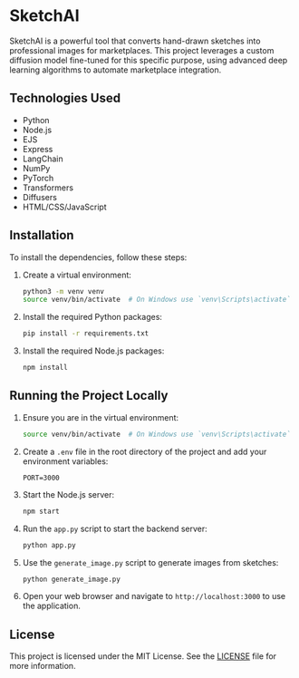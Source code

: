 # SketchAI

SketchAI is a powerful tool that converts hand-drawn sketches into professional images for marketplaces. This project leverages a custom diffusion model fine-tuned for this specific purpose, using advanced deep learning algorithms to automate marketplace integration.

## Technologies Used

- Python
- Node.js
- EJS
- Express
- LangChain
- NumPy
- PyTorch
- Transformers
- Diffusers
- HTML/CSS/JavaScript

## Installation

To install the dependencies, follow these steps:

1. Create a virtual environment:

   ```bash
   python3 -m venv venv
   source venv/bin/activate  # On Windows use `venv\Scripts\activate`
   ```

2. Install the required Python packages:

   ```bash
   pip install -r requirements.txt
   ```

3. Install the required Node.js packages:
   ```bash
   npm install
   ```

## Running the Project Locally

1. Ensure you are in the virtual environment:

   ```bash
   source venv/bin/activate  # On Windows use `venv\Scripts\activate`
   ```

2. Create a `.env` file in the root directory of the project and add your environment variables:

   ```plaintext
   PORT=3000
   ```

3. Start the Node.js server:

   ```bash
   npm start
   ```

4. Run the `app.py` script to start the backend server:

   ```bash
   python app.py
   ```

5. Use the `generate_image.py` script to generate images from sketches:

   ```bash
   python generate_image.py
   ```

6. Open your web browser and navigate to `http://localhost:3000` to use the application.

## License

This project is licensed under the MIT License. See the [LICENSE](LICENSE) file for more information.

